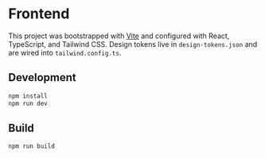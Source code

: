 # Frontend

This project was bootstrapped with [Vite](https://vitejs.dev/) and configured with React, TypeScript, and Tailwind CSS. Design tokens live in `design-tokens.json` and are wired into `tailwind.config.ts`.

## Development

```bash
npm install
npm run dev
```

## Build

```bash
npm run build
```
